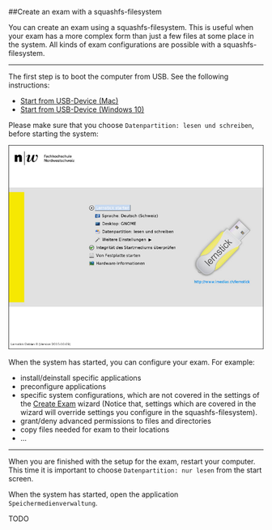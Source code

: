 ##Create an exam with a squashfs-filesystem

You can create an exam using a squashfs-filesystem. This is useful when your exam has a more complex form than just a few files at some place in the system. All kinds of exam configurations are possible with a squashfs-filesystem.

----

The first step is to boot the computer from USB. See the following instructions:
* [Start from USB-Device (Mac)](https://wiki.lernstick.ch/doku.php?id=anleitungen:systemstart-mac)
* [Start from USB-Device (Windows 10)](https://wiki.lernstick.ch/doku.php?id=anleitungen:systemstart-uefi)

Please make sure that you choose `Datenpartition: lesen und schreiben`, before starting the system:

![Bootscreen](img/grub.png)

When the system has started, you can configure your exam. For example:

* install/deinstall specific applications
* preconfigure applications
* specific system configurations, which are not covered in the settings of the [Create Exam](../exam/create) wizard (Notice that, settings which are covered in the wizard will override settings you configure in the squashfs-filesystem).
* grant/deny advanced permissions to files and directories
* copy files needed for exam to their locations
* ...

----

When you are finished with the setup for the exam, restart your computer. This time it is important to choose `Datenpartition: nur lesen` from the start screen.

When the system has started, open the application `Speichermedienverwaltung`.

TODO